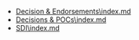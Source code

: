 -   [Decision &
    Endorsements\\index.md](Decision%20&%20Endorsements\index.md)
-   [Decisions & POCs\\index.md](Decisions%20&%20POCs\index.md)
-   [SDI\\index.md](SDI\index.md)
